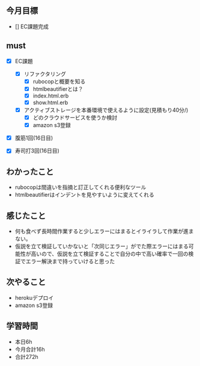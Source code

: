 ## 今月目標
- [] EC課題完成



## must
- [x] EC課題
  - [x] リファクタリング
    - [x] rubocopと概要を知る
    - [x] htmlbeautifierとは？
    - [x] index.html.erb
    - [x] show.html.erb
  - [x] アクティブストレージを本番環境で使えるように設定(見積もり40分/)
    - [x] どのクラウドサービスを使うか検討
    - [x] amazon s3登録
- [x] 腹筋1回(16日目)
- [x] 寿司打3回(16日目)



## わかったこと
- rubocopは間違いを指摘と訂正してくれる便利なツール
- htmlbeautifierはインデントを見やすいように変えてくれる




## 感じたこと
- 何も食べず長時間作業すると少しエラーにはまるとイライラして作業が進まない。
- 仮説を立て検証していかないと「次同じエラー」がでた際エラーにはまる可能性が高いので、仮説を立て検証することで自分の中で高い確率で一回の検証でエラー解決まで持っていけると思った

  

## 次やること
  - herokuデプロイ
  - amazon s3登録

  

 

## 学習時間
  - 本日6h
  - 今月合計16h
  - 合計272h




